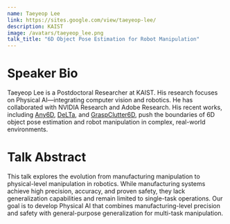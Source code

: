 ```yaml
---
name: Taeyeop Lee
link: https://sites.google.com/view/taeyeop-lee/
description: KAIST
image: /avatars/taeyeop_lee.png
talk_title: "6D Object Pose Estimation for Robot Manipulation"
---
```


# Speaker Bio

Taeyeop Lee is a Postdoctoral Researcher at KAIST. His research focuses on Physical AI—integrating computer vision and robotics. He has collaborated with NVIDIA Research and Adobe Research. His recent works, including [Any6D](https://sites.google.com/view/taeyeop-lee/any6d), [DeLTa](https://sites.google.com/view/DeLTa25/), and [GraspClutter6D](https://sites.google.com/view/graspclutter6d), push the boundaries of 6D object pose estimation and robot manipulation in complex, real-world environments.

# Talk Abstract

This talk explores the evolution from manufacturing manipulation to physical-level manipulation in robotics. While manufacturing systems achieve high precision, accuracy, and proven safety, they lack generalization capabilities and remain limited to single-task operations. Our goal is to develop Physical AI that combines manufacturing-level precision and safety with general-purpose generalization for multi-task manipulation.